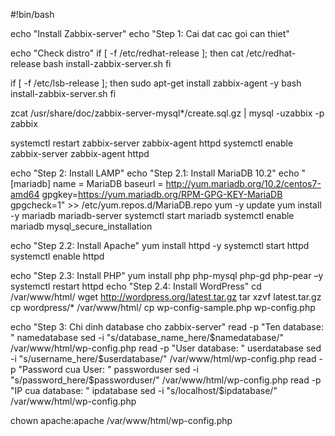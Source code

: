 #!bin/bash

echo "Install Zabbix-server"
echo "Step 1: Cai dat cac goi can thiet"

echo "Check distro"
if [ -f /etc/redhat-release ]; then
        cat /etc/redhat-release
        bash install-zabbix-server.sh
fi

if [ -f /etc/lsb-release ]; then
        sudo apt-get install zabbix-agent -y
        bash install-zabbix-server.sh
fi



zcat /usr/share/doc/zabbix-server-mysql*/create.sql.gz | mysql -uzabbix -p zabbix

systemctl restart zabbix-server zabbix-agent httpd
systemctl enable zabbix-server zabbix-agent httpd

echo "Step 2: Install LAMP"
echo "Step 2.1: Install MariaDB 10.2"
echo "[mariadb]
name = MariaDB
baseurl = http://yum.mariadb.org/10.2/centos7-amd64
gpgkey=https://yum.mariadb.org/RPM-GPG-KEY-MariaDB
gpgcheck=1" >> /etc/yum.repos.d/MariaDB.repo
yum -y update
yum install -y mariadb mariadb-server
systemctl start mariadb
systemctl enable mariadb
mysql_secure_installation

echo "Step 2.2: Install Apache"
yum install httpd -y
systemctl start httpd
systemctl enable httpd

echo "Step 2.3: Install PHP"
yum install php php-mysql php-gd php-pear –y
systemctl restart httpd
echo "Step 2.4: Install WordPress"
cd /var/www/html/
wget http://wordpress.org/latest.tar.gz
tar xzvf latest.tar.gz
cp wordpress/* /var/www/html/
cp wp-config-sample.php wp-config.php

echo "Step 3: Chi dinh database cho zabbix-server"
read -p "Ten database: " namedatabase
sed -i "s/database_name_here/$namedatabase/" /var/www/html/wp-config.php
read -p "User database: " userdatabase
sed -i "s/username_here/$userdatabase/" /var/www/html/wp-config.php
read -p "Password cua User: " passworduser
sed -i "s/password_here/$passworduser/" /var/www/html/wp-config.php
read -p "IP cua database: " ipdatabase
sed -i "s/localhost/$ipdatabase/" /var/www/html/wp-config.php

chown apache:apache /var/www/html/wp-config.php
